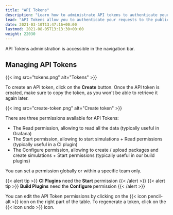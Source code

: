 ```yaml
---
title: "API Tokens"
description: "Learn how to administrate API tokens to authenticate your requests to the public API."
lead: "API Tokens allow you to authenticate your requests to the public API."
date: 2021-03-10T13:47:16+00:00
lastmod: 2021-08-05T13:13:30+00:00
weight: 22030
---
```


API Tokens administration is accessible in the navigation bar.

## Managing API Tokens

{{< img src="tokens.png" alt="Tokens" >}}

To create an API token, click on the **Create** button.
Once the API token is created, make sure to copy the token, as you won't be able to retrieve it again later.

{{< img src="create-token.png" alt="Create token" >}}

There are three permissions available for API Tokens:

- The Read permission, allowing to read all the data (typically useful in Grafana)
- The Start permission, allowing to start simulations + Read permissions (typically useful in a CI plugin)
- The Configure permission, allowing to create / upload packages and create simulations + Start permissions (typically useful in our build plugins)

You can set a permission globally or within a specific team only.

{{< alert tip >}}
**CI Plugins** need the **Start** permission
{{< /alert >}}
{{< alert tip >}}
**Build Plugins** need the **Configure** permission
{{< /alert >}}

You can edit the API Token permissions by clicking on the {{< icon pencil-alt >}} icon on the right part of the table. 
To regenerate a token, click on the {{< icon undo >}} icon.
